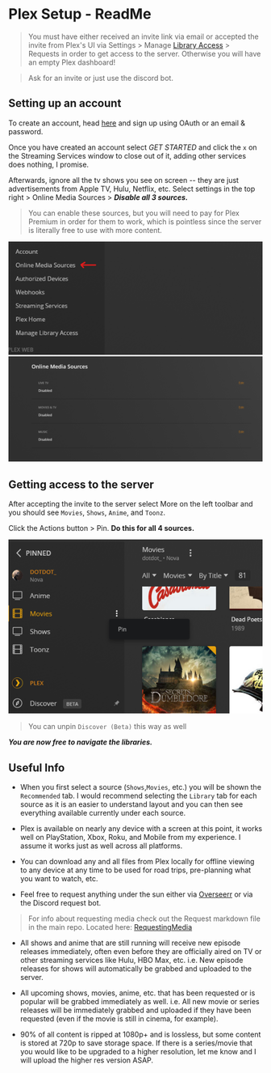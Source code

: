 # Plex Setup - ReadMe
> You must have either received an invite link via email or accepted the invite from Plex's UI via Settings > Manage [Library Access](https://app.plex.tv/desktop/#!/settings/manage-library-access) > Requests in order to get access to the server. Otherwise you will have an empty Plex dashboard!
 
> Ask for an invite or just use the discord bot.

## Setting up an account

To create an account, head [here](https://www.plex.tv/sign-up/) and sign up using OAuth or an email & password.

Once you have created an account select *GET STARTED* and click the `x` on the Streaming Services window to close out of it, adding other services does nothing, I promise.

Afterwards, ignore all the tv shows you see on screen -- they are just advertisements from Apple TV, Hulu, Netflix, etc.
Select settings in the top right > Online Media Sources > ***Disable all 3 sources.***

> You can enable these sources, but you will need to pay for Plex Premium in order for them to work, which is pointless since the server is literally free to use with more content.

![shitty-media-sources](https://github.com/adrian-griffin/PlexSetupDoc/blob/main/media/OnlineMediaSources.png)
![disabled-all](https://github.com/adrian-griffin/PlexSetupDoc/blob/main/media/disabledall.png)

## Getting access to the server
After accepting the invite to the server select More on the left toolbar and you should see `Movies`, `Shows`, `Anime`, and `Toonz`.

Click the Actions button > Pin. **Do this for all 4 sources.** 

![pin-sources](https://github.com/adrian-griffin/PlexSetupDoc/blob/main/media/Pin.png)

> You can unpin `Discover (Beta)` this way as well


***You are now free to navigate the libraries.***

## Useful Info

- When you first select a source (`Shows`,`Movies`, etc.) you will be shown the `Recommended` tab. I would recommend selecting the `Library` tab for each source as it is an easier to understand layout and you can then see everything available currently under each source.

- Plex is available on nearly any device with a screen at this point, it works well on PlayStation, Xbox, Roku, and Mobile from my experience. I assume it works just as well across all platforms.

- You can download any and all files from Plex locally for offline viewing to any device at any time to be used for road trips, pre-planning what you want to watch, etc.

- Feel free to request anything under the sun either via [Overseerr](http://69.4.234.24:55277/) or via the Discord request bot.

> For info about requesting media check out the Request markdown file in the main repo. Located here: [RequestingMedia](https://github.com/adrian-griffin/PlexSetupDoc/blob/main/RequestingMedia.md)

- All shows and anime that are still running will receive new episode releases immediately, often even before they are officially aired on TV or other streaming services like Hulu, HBO Max, etc. i.e. New episode releases for shows will automatically be grabbed and uploaded to the server.

- All upcoming shows, movies, anime, etc. that has been requested or is popular will be grabbed immediately as well. i.e. All new movie or series releases will be immediately grabbed and uploaded if they have been requested (even if the movie is still in cinema, for example).

- 90% of all content is ripped at 1080p+ and is lossless, but some content is stored at 720p to save storage space. If there is a series/movie that you would like to be upgraded to a higher resolution, let me know and I will upload the higher res version ASAP.






